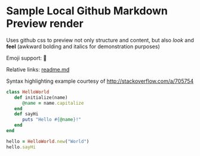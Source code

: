 # Sample Local Github Markdown Preview render

Uses github css to preview not only structure and content, but also _look_ and **feel** (awkward bolding and italics for demonstration purposes)

Emoji support: :rocket:

Relative links: [readme.md](readme.md)

Syntax highlighting example courtesy of http://stackoverflow.com/a/705754
```ruby
class HelloWorld
   def initialize(name)
      @name = name.capitalize
   end
   def sayHi
      puts "Hello #{@name}!"
   end
end

hello = HelloWorld.new("World")
hello.sayHi
```